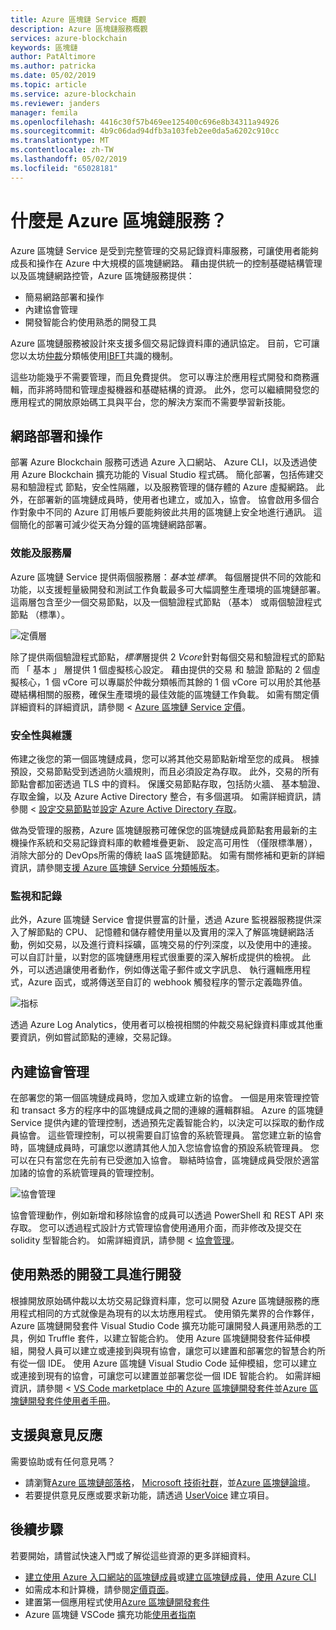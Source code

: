 ```yaml
---
title: Azure 區塊鏈 Service 概觀
description: Azure 區塊鏈服務概觀
services: azure-blockchain
keywords: 區塊鏈
author: PatAltimore
ms.author: patricka
ms.date: 05/02/2019
ms.topic: article
ms.service: azure-blockchain
ms.reviewer: janders
manager: femila
ms.openlocfilehash: 4416c30f57b469ee125400c696e8b34311a94926
ms.sourcegitcommit: 4b9c06dad94dfb3a103feb2ee0da5a6202c910cc
ms.translationtype: MT
ms.contentlocale: zh-TW
ms.lasthandoff: 05/02/2019
ms.locfileid: "65028181"
---
```

# <a name="what-is-azure-blockchain-service"></a>什麼是 Azure 區塊鏈服務？

Azure 區塊鏈 Service 是受到完整管理的交易記錄資料庫服務，可讓使用者能夠成長和操作在 Azure 中大規模的區塊鏈網路。 藉由提供統一的控制基礎結構管理以及區塊鏈網路控管，Azure 區塊鏈服務提供：

* 簡易網路部署和操作
* 內建協會管理
* 開發智能合約使用熟悉的開發工具

Azure 區塊鏈服務被設計來支援多個交易記錄資料庫的通訊協定。 目前，它可讓您以太坊[仲裁](https://www.jpmorgan.com/Quorum)分類帳使用[IBFT](https://github.com/jpmorganchase/quorum/wiki/Quorum-Consensus)共識的機制。

這些功能幾乎不需要管理，而且免費提供。 您可以專注於應用程式開發和商務邏輯，而非將時間和管理虛擬機器和基礎結構的資源。 此外，您可以繼續開發您的應用程式的開放原始碼工具與平台，您的解決方案而不需要學習新技能。

## <a name="network-deployment-and-operations"></a>網路部署和操作

部署 Azure Blockchain 服務可透過 Azure 入口網站、 Azure CLI，以及透過使用 Azure Blockchain 擴充功能的 Visual Studio 程式碼。  簡化部署，包括佈建交易和驗證程式 節點，安全性隔離，以及服務管理的儲存體的 Azure 虛擬網路。  此外，在部署新的區塊鏈成員時，使用者也建立，或加入，協會。  協會啟用多個合作對象中不同的 Azure 訂用帳戶要能夠彼此共用的區塊鏈上安全地進行通訊。  這個簡化的部署可減少從天為分鐘的區塊鏈網路部署。

### <a name="performance-and-service-tiers"></a>效能及服務層

Azure 區塊鏈 Service 提供兩個服務層：*基本*並*標準*。 每個層提供不同的效能和功能，以支援輕量級開發和測試工作負載最多可大幅調整生產環境的區塊鏈部署。 這兩層包含至少一個交易節點，以及一個驗證程式節點 （基本） 或兩個驗證程式節點 （標準）。

![定價層](./media/overview/pricing-tiers.png)

除了提供兩個驗證程式節點，*標準*層提供 2 *Vcore*針對每個交易和驗證程式的節點而 「 基本 」 層提供 1 個虛擬核心設定。  藉由提供的交易 和 驗證 節點的 2 個虛擬核心，1 個 vCore 可以專屬於仲裁分類帳而其餘的 1 個 vCore 可以用於其他基礎結構相關的服務，確保生產環境的最佳效能的區塊鏈工作負載。 如需有關定價詳細資料的詳細資訊，請參閱 < [Azure 區塊鏈 Service 定價](https://azure.microsoft.com/pricing/details/blockchain-service)。

### <a name="security-and-maintenance"></a>安全性與維護

佈建之後您的第一個區塊鏈成員，您可以將其他交易節點新增至您的成員。  根據預設，交易節點受到透過防火牆規則，而且必須設定為存取。  此外，交易的所有節點會都加密透過 TLS 中的資料。  保護交易節點存取，包括防火牆、 基本驗證、 存取金鑰，以及 Azure Active Directory 整合，有多個選項。 如需詳細資訊，請參閱 <<c0> [ 設定交易節點](configure-transaction-nodes.md)並[設定 Azure Active Directory 存取](configure-aad.md)。

做為受管理的服務，Azure 區塊鏈服務可確保您的區塊鏈成員節點套用最新的主機操作系統和交易記錄資料庫的軟體堆疊更新、 設定高可用性 （僅限標準層），消除大部分的 DevOps所需的傳統 IaaS 區塊鏈節點。  如需有關修補和更新的詳細資訊，請參閱[支援 Azure 區塊鏈 Service 分類帳版本](ledger-versions.md)。

### <a name="monitoring-and-logging"></a>監視和記錄

此外，Azure 區塊鏈 Service 會提供豐富的計量，透過 Azure 監視器服務提供深入了解節點的 CPU、 記憶體和儲存體使用量以及實用的深入了解區塊鏈網路活動，例如交易，以及進行資料採礦，區塊交易的佇列深度，以及使用中的連接。  可以自訂計量，以對您的區塊鏈應用程式很重要的深入解析成提供的檢視。  此外，可以透過讓使用者動作，例如傳送電子郵件或文字訊息、 執行邏輯應用程式，Azure 函式，或將傳送至自訂的 webhook 觸發程序的警示定義臨界值。

![指标](./media/overview/metrics.png)

透過 Azure Log Analytics，使用者可以檢視相關的仲裁交易紀錄資料庫或其他重要資訊，例如嘗試節點的連線，交易記錄。

## <a name="built-in-consortium-management"></a>內建協會管理

在部署您的第一個區塊鏈成員時，您加入或建立新的協會。  一個是用來管理控管和 transact 多方的程序中的區塊鏈成員之間的連線的邏輯群組。  Azure 的區塊鏈 Service 提供內建的管理控制，透過預先定義智能合約，以決定可以採取的動作成員協會。  這些管理控制，可以視需要自訂協會的系統管理員。 當您建立新的協會時，區塊鏈成員時，可讓您以邀請其他人加入您協會協會的預設系統管理員。  您可以在只有當您在先前有已受邀加入協會。  聯結時協會，區塊鏈成員受限於適當加諸的協會的系統管理員的管理控制。

![協會管理](./media/overview/consortium.png)

協會管理動作，例如新增和移除協會的成員可以透過 PowerShell 和 REST API 來存取。 您可以透過程式設計方式管理協會使用通用介面，而非修改及提交在 solidity 型智能合約。 如需詳細資訊，請參閱 <<c0> [ 協會管理](consortium.md)。

## <a name="develop-using-familiar-development-tools"></a>使用熟悉的開發工具進行開發

根據開放原始碼仲裁以太坊交易記錄資料庫，您可以開發 Azure 區塊鏈服務的應用程式相同的方式就像是為現有的以太坊應用程式。 使用領先業界的合作夥伴，Azure 區塊鏈開發套件 Visual Studio Code 擴充功能可讓開發人員運用熟悉的工具，例如 Truffle 套件，以建立智能合約。 使用 Azure 區塊鏈開發套件延伸模組，開發人員可以建立或連接到與現有協會，讓您可以建置和部署您的智慧合約所有從一個 IDE。 使用 Azure 區塊鏈 Visual Studio Code 延伸模組，您可以建立或連接到現有的協會，可讓您可以建置並部署您從一個 IDE 智能合約。 如需詳細資訊，請參閱 < [VS Code marketplace 中的 Azure 區塊鏈開發套件](http://aka.ms/vscodebcextension)並[Azure 區塊鏈開發套件使用者手冊](http://aka.ms/vscodebcextensionwiki )。

## <a name="support-and-feedback"></a>支援與意見反應

需要協助或有任何意見嗎？

* 請瀏覽[Azure 區塊鏈部落格](https://azure.microsoft.com/blog/topics/blockchain/)， [Microsoft 技術社群](https://techcommunity.microsoft.com/t5/Blockchain/bd-p/AzureBlockchain)，並[Azure 區塊鏈論壇](https://social.msdn.microsoft.com/Forums/home?forum=azureblockchain)。
* 若要提供意見反應或要求新功能，請透過 [UserVoice](https://feedback.azure.com/forums/921130-azure-blockchain-service) 建立項目。

## <a name="next-steps"></a>後續步驟

若要開始，請嘗試快速入門或了解從這些資源的更多詳細資料。
* [建立使用 Azure 入口網站的區塊鏈成員](create-member.md)或[建立區塊鏈成員，使用 Azure CLI]()
* 如需成本和計算機，請參閱[定價頁面](https://azure.microsoft.com/pricing/details/blockchain-service)。
* 建置第一個應用程式使用[Azure 區塊鏈開發套件](https://github.com/Azure-Samples/blockchain-devkit)
* Azure 區塊鏈 VSCode 擴充功能[使用者指南](https://github.com/Microsoft/vscode-azure-blockchain-ethereum/wiki)
